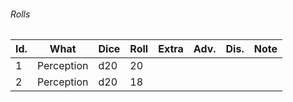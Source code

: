 

###### Rolls
| Id. | What       | Dice | Roll | Extra | Adv. | Dis. | Note |
| --- | ---------- | ---- | ---- | ----- | ---- | ---- | ---- |
| 1   | Perception | d20  | 20   |       |      |      |      |
| 2   | Perception | d20  | 18   |       |      |      |      |
